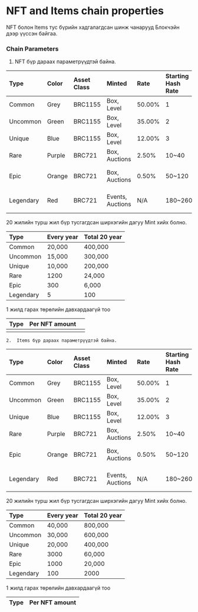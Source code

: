 # NFT and Items chain properties

NFT болон Items тус бүрийн хадгалагдсан шинж чанарууд Блокчэйн дээр үүссэн байгаа.

### Chain Parameters

1.  NFT бүр дараах параметрүүдтэй байна.

| Type | Color | Asset Class | Minted | Rate | Starting Hash Rate | Extras |
| :--- | :--- | :--- | :--- | :--- | :--- | :--- |
| Common | Grey | BRC1155 | Box, Level | 50.00% | 1 | None |
| Uncommon | Green | BRC1155 | Box, Level | 35.00% | 2 | None |
| Unique | Blue | BRC1155 | Box, Level | 12.00% | 3 | None |
| Rare | Purple | BRC721 | Box, Auctions | 2.50% | 10~40 | Edit Name |
| Epic | Orange | BRC721 | Box, Auctions | 0.50% | 50~120 | Edit Name, Message |
| Legendary | Red | BRC721 | Events, Auctions | N/A | 180~260 | Edit Name, Message |

   20 жилийн турш жил бүр тусгагдсан ширхэгийн дагуу Мint хийх болно.

| Type | Every year | Total 20 year  |
| :--- | :--- | :--- |
| Common | 20,000 | 400,000 |
| Uncommon | 15,000 | 300,000 |
| Unique | 10,000 | 200,000 |
| Rare | 1200 | 24,000 |
| Epic | 300 | 6,000 |
| Legendary | 5 | 100 |

1 жилд гарах төрөлийн давхардаагүй тоо

| Type | Per NFT amount |  |
| :--- | :--- | :--- |
|  |  |  |

    2.  Items бүр дараах параметрүүдтэй байна.

| Type | Color | Asset Class | Minted | Rate | Starting Hash Rate | Extras |
| :--- | :--- | :--- | :--- | :--- | :--- | :--- |
| Common | Grey | BRC1155 | Box, Level | 50.00% | 1 | None |
| Uncommon | Green | BRC1155 | Box, Level | 35.00% | 2 | None |
| Unique | Blue | BRC1155 | Box, Level | 12.00% | 3 | None |
| Rare | Purple | BRC721 | Box, Auctions | 2.50% | 10~40 | Edit Name |
| Epic | Orange | BRC721 | Box, Auctions | 0.50% | 50~120 | Edit Name, Message |
| Legendary | Red | BRC721 | Events, Auctions | N/A | 180~260 | Edit Name, Message |

   20 жилийн турш жил бүр тусгагдсан ширхэгийн дагуу Мint хийх болно.

| Type | Every year | Total 20 year  |
| :--- | :--- | :--- |
| Common | 40,000 | 800,000 |
| Uncommon | 30,000 | 600,000 |
| Unique | 20,000 | 400,000 |
| Rare | 3000 | 60,000 |
| Epic | 1000 | 20,000 |
| Legendary | 100 | 2000 |

1 жилд гарах төрөлийн давхардаагүй тоо

| Type | Per NFT amount |
| :--- | :--- |


